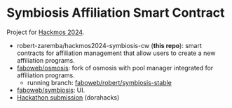 # Symbiosis Affiliation Smart Contract

Project for [Hackmos 2024](https://dorahacks.io/hackathon/hackmos2024).

- robert-zaremba/hackmos2024-symbiosis-cw (**this repo**): smart contracts for affiliation management that allow users to create a new affiliation programs.
- [faboweb/osmosis](https://github.com/faboweb/osmosis): fork of osmosis with pool manager integrated for  affiliation programs.
  - running branch: [faboweb/robert/symbiosis-stable](https://github.com/faboweb/osmosis/tree/robert/symbiosis-stable)
- [faboweb/symbiosis](https://github.com/faboweb/symbiosis): UI.
- [Hackathon submission](https://dorahacks.io/buidl/18094) (dorahacks) 
